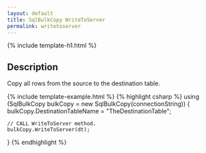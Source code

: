 ```yaml
---
layout: default
title: SqlBulkCopy WriteToServer
permalink: writetoserver
---
```


{% include template-h1.html %}

## Description
Copy all rows from the source to the destination table.

{% include template-example.html %} 
{% highlight csharp %}
using (SqlBulkCopy bulkCopy = new SqlBulkCopy(connectionString))
{
    bulkCopy.DestinationTableName = "TheDestinationTable";
    
    // CALL WriteToServer method.
    bulkCopy.WriteToServer(dt);
}
{% endhighlight %}

